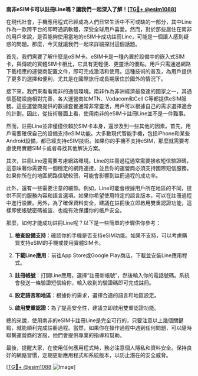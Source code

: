**南非eSIM卡可以註冊Line嗎？讓我們一起深入了解！[[TG💪+ @esim1088](https://t.me/s/esim1088)]**

在現代社會，手機應用程式已經成為人們日常生活中不可或缺的一部分，其中Line作為一款跨平台的即時通訊軟體，深受全球用戶喜愛。然而，對於那些居住在南非的用戶來說，是否能夠使用當地的eSIM卡成功註冊Line，可能是一個讓人感到疑惑的問題。那麼，今天就讓我們一起來詳細探討這個話題。

首先，我們需要了解什麼是eSIM卡。eSIM卡是一種內置於設備中的嵌入式SIM卡，與傳統的實體SIM卡相比，它具有更輕便、更靈活的優點。用戶只需通過網路下載相應的運營商配置文件，即可完成激活和使用。這種技術的普及，為用戶提供了更多的選擇和便利，尤其是在國際旅行或長期居住於國外的情況下。

接下來，我們來看看南非的通信環境。南非作為非洲經濟最發達的國家之一，其通信基礎設施相對完善，各大運營商如MTN、Vodacom和Cell C等都提供eSIM服務。這些運營商提供的數據套餐通常非常靈活，用戶可以根據自己的需求選擇適合的計劃。因此，從技術層面上看，使用南非的eSIM卡註冊Line並不是一件難事。

然而，註冊Line並非僅僅依賴於SIM卡本身，還涉及到一些其他的因素。首先，用戶需要確保自己的設備支持eSIM功能。大多數現代智能手機，包括iPhone和某些Android設備，都已經支持eSIM技術。如果你的手機不支持eSIM，那麼就需要考慮使用實體SIM卡或者尋找其他解決方案。

其次，註冊Line還需要考慮網路環境。Line的註冊過程通常需要接收短信驗證碼，這意味著你需要有一個穩定的網路連接，並且你的運營商必須支持國際短信服務。如果你所在的地區網路信號較弱，可能會影響到註冊過程的成功率。

此外，還有一些需要注意的細節。例如，Line可能會根據用戶所在地區的不同，提供不同的服務內容和語言選項。如果你希望使用特定的語言版本，可以在註冊過程中進行設置。另外，為了確保資料安全，建議在註冊後立即啟用雙重認證功能，這樣即使帳號密碼被盜，也能有效保護你的帳戶安全。

那麼，如何才能成功註冊Line呢？以下是一些簡單的步驟供你參考：

1. **檢查設備支持**：確認你的手機是否支持eSIM功能。如果不支持，可以考慮購買支持eSIM的手機或使用實體SIM卡。

2. **下載Line應用**：前往App Store或Google Play商店，下載並安裝Line應用程式。

3. **註冊帳號**：打開Line應用，選擇“註冊新帳號”，然後輸入你的電話號碼。系統會發送一條驗證短信給你，輸入收到的驗證碼即可完成註冊。

4. **設定語言和地區**：根據你的需求，選擇合適的語言和地區設定。

5. **啟用雙重認證**：為了提高安全性，建議立即啟用雙重認證功能。

總的來說，使用南非的eSIM卡註冊Line是完全可行的，只要注意以上幾個關鍵點，就能順利完成註冊過程。當然，如果你在操作過程中遇到任何問題，可以隨時聯繫運營商的客服，他們會提供專業的指導和幫助。

最後，提醒大家，在使用任何應用程式時，務必注意個人隱私和資料安全。保持良好的網路習慣，定期更新應用程式和系統版本，以防止潛在的安全威脅。

[[TG💪+ @esim1088](https://t.me/s/esim1088) ![Image](https://i.postimg.cc/4NQfJmqS/Snipaste-2025-05-13-00-14-12.png)]